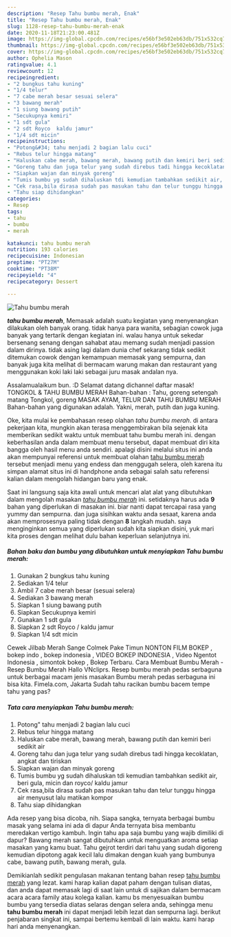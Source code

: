 ```yaml
---
description: "Resep Tahu bumbu merah, Enak"
title: "Resep Tahu bumbu merah, Enak"
slug: 1128-resep-tahu-bumbu-merah-enak
date: 2020-11-18T21:23:00.481Z
image: https://img-global.cpcdn.com/recipes/e56bf3e502eb63db/751x532cq70/tahu-bumbu-merah-foto-resep-utama.jpg
thumbnail: https://img-global.cpcdn.com/recipes/e56bf3e502eb63db/751x532cq70/tahu-bumbu-merah-foto-resep-utama.jpg
cover: https://img-global.cpcdn.com/recipes/e56bf3e502eb63db/751x532cq70/tahu-bumbu-merah-foto-resep-utama.jpg
author: Ophelia Mason
ratingvalue: 4.1
reviewcount: 12
recipeingredient:
- "2 bungkus tahu kuning"
- "1/4 telur"
- "7 cabe merah besar sesuai selera"
- "3 bawang merah"
- "1 siung bawang putih"
- "Secukupnya kemiri"
- "1 sdt gula"
- "2 sdt Royco  kaldu jamur"
- "1/4 sdt micin"
recipeinstructions:
- "Potong&#34; tahu menjadi 2 bagian lalu cuci"
- "Rebus telur hingga matang"
- "Haluskan cabe merah, bawang merah, bawang putih dan kemiri beri sedikit air"
- "Goreng tahu dan juga telur yang sudah direbus tadi hingga kecoklatan, angkat dan tiriskan"
- "Siapkan wajan dan minyak goreng"
- "Tumis bumbu yg sudah dihaluskan tdi kemudian tambahkan sedikit air, beri gula, micin dan royco/ kaldu jamur"
- "Cek rasa,bila dirasa sudah pas masukan tahu dan telur tunggu hingga air menyusut lalu matikan kompor"
- "Tahu siap dihidangkan"
categories:
- Resep
tags:
- tahu
- bumbu
- merah

katakunci: tahu bumbu merah 
nutrition: 193 calories
recipecuisine: Indonesian
preptime: "PT27M"
cooktime: "PT38M"
recipeyield: "4"
recipecategory: Dessert

---
```



![Tahu bumbu merah](https://img-global.cpcdn.com/recipes/e56bf3e502eb63db/751x532cq70/tahu-bumbu-merah-foto-resep-utama.jpg)

<b><i>tahu bumbu merah</i></b>, Memasak adalah suatu kegiatan yang menyenangkan dilakukan oleh banyak orang. tidak hanya para wanita, sebagian cowok juga banyak yang tertarik dengan kegiatan ini. walau hanya untuk sekedar bersenang senang dengan sahabat atau memang sudah menjadi passion dalam dirinya. tidak asing lagi dalam dunia chef sekarang tidak sedikit ditemukan cowok dengan kemampuan memasak yang sempurna, dan banyak juga kita melihat di bermacam warung makan dan restaurant yang menggunakan koki laki laki sebagai juru masak andalan nya.

Assalamualaikum bun. :D Selamat datang dichannel daftar masak! TONGKOL &amp; TAHU BUMBU MERAH Bahan-bahan : Tahu, goreng setengah matang Tongkol, goreng MASAK AYAM, TELUR DAN TAHU BUMBU MERAH Bahan-bahan yang digunakan adalah. Yakni, merah, putih dan juga kuning.

Oke, kita mulai ke pembahasan resep olahan <i>tahu bumbu merah</i>. di antara pekerjaan kita, mungkin akan terasa menggembirakan bila sejenak kita memberikan sedikit waktu untuk membuat tahu bumbu merah ini. dengan keberhasilan anda dalam membuat menu tersebut, dapat membuat diri kita bangga oleh hasil menu anda sendiri. apalagi disini melalui situs ini anda akan mempunyai referensi untuk membuat olahan <u>tahu bumbu merah</u> tersebut menjadi menu yang endess dan menggugah selera, oleh karena itu simpan alamat situs ini di handphone anda sebagai salah satu referensi kalian dalam mengolah hidangan baru yang enak.


Saat ini langsung saja kita awali untuk mencari alat alat yang dibutuhkan dalam mengolah masakan <u><i>tahu bumbu merah</i></u> ini. setidaknya harus ada <b>9</b> bahan yang diperlukan di masakan ini. biar nanti dapat tercapai rasa yang yummy dan sempurna. dan juga sisihkan waktu anda sesaat, karena anda akan memprosesnya paling tidak dengan <b>8</b> langkah mudah. saya menginginkan semua yang diperlukan sudah kita siapkan disini, yuk mari kita proses dengan melihat dulu bahan keperluan selanjutnya ini.

<!--inarticleads1-->

##### Bahan baku dan bumbu yang dibutuhkan untuk menyiapkan Tahu bumbu merah:

1. Gunakan 2 bungkus tahu kuning
1. Sediakan 1/4 telur
1. Ambil 7 cabe merah besar (sesuai selera)
1. Sediakan 3 bawang merah
1. Siapkan 1 siung bawang putih
1. Siapkan Secukupnya kemiri
1. Gunakan 1 sdt gula
1. Siapkan 2 sdt Royco / kaldu jamur
1. Siapkan 1/4 sdt micin


Cewek Jilbab Merah Sange Colmek Pake Timun NONTON FILM BOKEP , bokep indo , bokep indonesia , VIDEO BOKEP INDONESIA , Video Ngentot Indonesia , simontok bokep , Bokep Terbaru. Cara Membuat Bumbu Merah - Resep Bumbu Merah Hallo VNcliprs. Resep bumbu merah pedas serbaguna untuk berbagai macam jenis masakan Bumbu merah pedas serbaguna ini bisa kita. Fimela.com, Jakarta Sudah tahu racikan bumbu bacem tempe tahu yang pas? 

<!--inarticleads2-->

##### Tata cara menyiapkan Tahu bumbu merah:

1. Potong&#34; tahu menjadi 2 bagian lalu cuci
1. Rebus telur hingga matang
1. Haluskan cabe merah, bawang merah, bawang putih dan kemiri beri sedikit air
1. Goreng tahu dan juga telur yang sudah direbus tadi hingga kecoklatan, angkat dan tiriskan
1. Siapkan wajan dan minyak goreng
1. Tumis bumbu yg sudah dihaluskan tdi kemudian tambahkan sedikit air, beri gula, micin dan royco/ kaldu jamur
1. Cek rasa,bila dirasa sudah pas masukan tahu dan telur tunggu hingga air menyusut lalu matikan kompor
1. Tahu siap dihidangkan


Ada resep yang bisa dicoba, nih. Siapa sangka, ternyata berbagai bumbu masak yang selama ini ada di dapur Anda ternyata bisa membantu meredakan vertigo kambuh. Ingin tahu apa saja bumbu yang wajib dimiliki di dapur? Bawang merah sangat dibutuhkan untuk menguatkan aroma setiap masakan yang kamu buat. Tahu gejrot terdiri dari tahu yang sudah digoreng kemudian dipotong agak kecil lalu dimakan dengan kuah yang bumbunya cabe, bawang putih, bawang merah, gula. 

Demikianlah sedikit pengulasan makanan tentang bahan resep <u>tahu bumbu merah</u> yang lezat. kami harap kalian dapat paham dengan tulisan diatas, dan anda dapat memasak lagi di saat lain untuk di sajikan dalam bermacam acara acara family atau kolega kalian. kamu bs menyesuaikan bumbu bumbu yang tersedia diatas selaras dengan selera anda, sehingga menu <b>tahu bumbu merah</b> ini dapat menjadi lebih lezat dan sempurna lagi. berikut penjabaran singkat ini, sampai bertemu kembali di lain waktu. kami harap hari anda menyenangkan.
